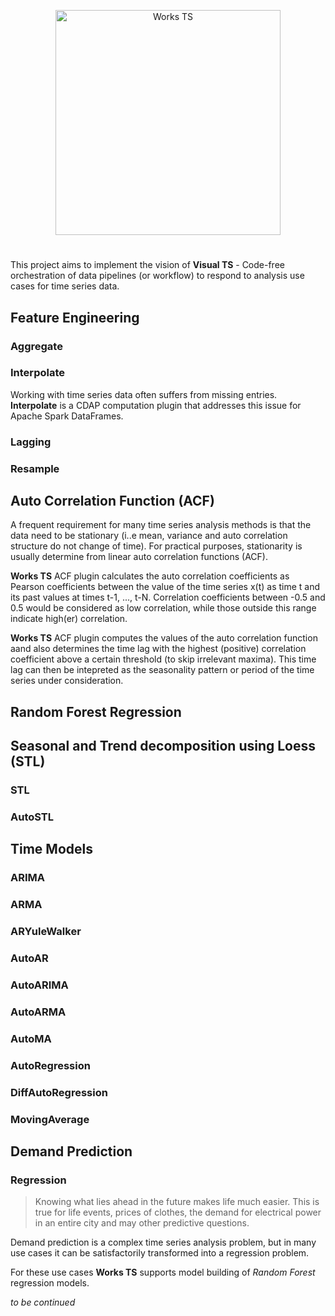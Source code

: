 <p align="center">
<img src="https://github.com/predictiveworks/cdap-spark/blob/master/images/works-ts.svg" width="360" alt="Works TS"> 
</p>

#
This project aims to implement the vision of **Visual TS** - Code-free orchestration of data pipelines (or workflow) to respond to analysis use cases for time series data.


## Feature Engineering

### Aggregate

### Interpolate

Working with time series data often suffers from missing entries. **Interpolate** is a CDAP computation plugin
that addresses this issue for Apache Spark DataFrames.

### Lagging

### Resample

## Auto Correlation Function (ACF)

A frequent requirement for many time series analysis methods is that the data need to be stationary (i..e mean, variance and auto correlation structure do not change of time). For practical purposes, stationarity is usually determine from linear auto correlation functions (ACF).

**Works TS** ACF plugin calculates the auto correlation coefficients as Pearson coefficients between the value of the time series x(t) as time t and its past values at times t-1, ..., t-N. Correlation coefficients between -0.5 and 0.5 would be considered as low correlation, while those outside this range indicate high(er) correlation.

**Works TS** ACF plugin computes the values of the auto correlation function aand also determines the time lag with the highest (positive) correlation coefficient above a certain threshold (to skip irrelevant maxima). This time lag can then be intepreted as the seasonality pattern or period of the time series under consideration.

## Random Forest Regression

## Seasonal and Trend decomposition using Loess (STL)

### STL

### AutoSTL

## Time Models

### ARIMA

### ARMA

### ARYuleWalker

### AutoAR

### AutoARIMA

### AutoARMA

### AutoMA

### AutoRegression

### DiffAutoRegression

### MovingAverage

## Demand Prediction

### Regression

> Knowing what lies ahead in the future makes life much easier. This is true for life events, prices of clothes, the demand for electrical power in an entire city and may other predictive questions.

Demand prediction is a complex time series analysis problem, but in many use cases it can be satisfactorily transformed into a regression problem.

For these use cases **Works TS** supports model building of *Random Forest* regression models. 


*to be continued*
